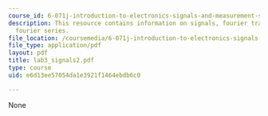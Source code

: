 ```yaml
---
course_id: 6-071j-introduction-to-electronics-signals-and-measurement-spring-2006
description: This resource contains information on signals, fourier transform, and
  fourier series.
file_location: /coursemedia/6-071j-introduction-to-electronics-signals-and-measurement-spring-2006/e6d13ee57054da1e3921f1464ebdb6c0_lab3_signals2.pdf
file_type: application/pdf
layout: pdf
title: lab3_signals2.pdf
type: course
uid: e6d13ee57054da1e3921f1464ebdb6c0

---
```

None